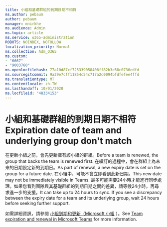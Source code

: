 ```yaml
---
title: 小組和基礎群組的到期日期不相符
ms.author: pebaum
author: pebaum
manager: mnirkhe
ms.audience: Admin
ms.topic: article
ms.service: o365-administration
ROBOTS: NOINDEX, NOFOLLOW
localization_priority: Normal
ms.collection: Adm_O365
ms.custom:
- "6667"
- "9003760"
ms.openlocfilehash: 77a10d87cf725339058408ff82b3e58c0736edfd
ms.sourcegitcommit: 9a39e7cff11854c54c717a2c0094bfdfefee4ffd
ms.translationtype: MT
ms.contentlocale: zh-TW
ms.lasthandoff: 10/01/2020
ms.locfileid: "48334153"
---
```

# <a name="expiration-date-of-team-and-underlying-group-dont-match"></a><span data-ttu-id="3b99f-102">小組和基礎群組的到期日期不相符</span><span class="sxs-lookup"><span data-stu-id="3b99f-102">Expiration date of team and underlying group don't match</span></span>

<span data-ttu-id="3b99f-103">在更新小組之前，會先更新擁有該小組的群組。</span><span class="sxs-lookup"><span data-stu-id="3b99f-103">Before a team is renewed, the group that backs the team is renewed first.</span></span> <span data-ttu-id="3b99f-104">在續訂的過程中，會在群組上為未來的日期設定新的到期日。</span><span class="sxs-lookup"><span data-stu-id="3b99f-104">As part of renewal, a new expiry date is set on the group for a future date.</span></span> <span data-ttu-id="3b99f-105">在小組中，可能不會立即看到此新日期。</span><span class="sxs-lookup"><span data-stu-id="3b99f-105">This new date may not be immediately visible in Teams.</span></span> <span data-ttu-id="3b99f-106">最多可能需要24小時才能進行同步處理。如果您看到團隊與其基礎群組的到期日期之間的差異，請等候24小時，再尋求進一步的支援。</span><span class="sxs-lookup"><span data-stu-id="3b99f-106">It can take up to 24 hours to sync. If you see a discrepancy between the expiry date for a team and its underlying group, wait 24 hours before seeking further support.</span></span>  

<span data-ttu-id="3b99f-107">如需詳細資訊，請參閱 [小組到期和更新（Microsoft 小組](https://docs.microsoft.com/microsoftteams/team-expiration-renewal)  ）。</span><span class="sxs-lookup"><span data-stu-id="3b99f-107">See [Team expiration and renewal in Microsoft Teams](https://docs.microsoft.com/microsoftteams/team-expiration-renewal)  for more information.</span></span>
